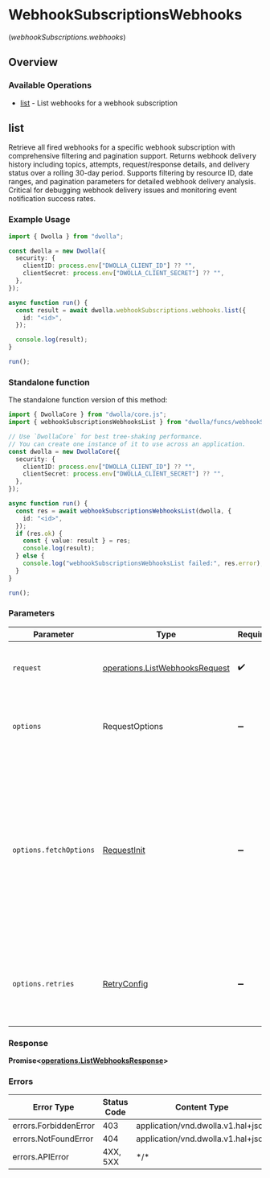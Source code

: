 # WebhookSubscriptionsWebhooks
(*webhookSubscriptions.webhooks*)

## Overview

### Available Operations

* [list](#list) - List webhooks for a webhook subscription

## list

Retrieve all fired webhooks for a specific webhook subscription with comprehensive filtering and pagination support. Returns webhook delivery history including topics, attempts, request/response details, and delivery status over a rolling 30-day period. Supports filtering by resource ID, date ranges, and pagination parameters for detailed webhook delivery analysis. Critical for debugging webhook delivery issues and monitoring event notification success rates.

### Example Usage

<!-- UsageSnippet language="typescript" operationID="listWebhooks" method="get" path="/webhook-subscriptions/{id}/webhooks" -->
```typescript
import { Dwolla } from "dwolla";

const dwolla = new Dwolla({
  security: {
    clientID: process.env["DWOLLA_CLIENT_ID"] ?? "",
    clientSecret: process.env["DWOLLA_CLIENT_SECRET"] ?? "",
  },
});

async function run() {
  const result = await dwolla.webhookSubscriptions.webhooks.list({
    id: "<id>",
  });

  console.log(result);
}

run();
```

### Standalone function

The standalone function version of this method:

```typescript
import { DwollaCore } from "dwolla/core.js";
import { webhookSubscriptionsWebhooksList } from "dwolla/funcs/webhookSubscriptionsWebhooksList.js";

// Use `DwollaCore` for best tree-shaking performance.
// You can create one instance of it to use across an application.
const dwolla = new DwollaCore({
  security: {
    clientID: process.env["DWOLLA_CLIENT_ID"] ?? "",
    clientSecret: process.env["DWOLLA_CLIENT_SECRET"] ?? "",
  },
});

async function run() {
  const res = await webhookSubscriptionsWebhooksList(dwolla, {
    id: "<id>",
  });
  if (res.ok) {
    const { value: result } = res;
    console.log(result);
  } else {
    console.log("webhookSubscriptionsWebhooksList failed:", res.error);
  }
}

run();
```

### Parameters

| Parameter                                                                                                                                                                      | Type                                                                                                                                                                           | Required                                                                                                                                                                       | Description                                                                                                                                                                    |
| ------------------------------------------------------------------------------------------------------------------------------------------------------------------------------ | ------------------------------------------------------------------------------------------------------------------------------------------------------------------------------ | ------------------------------------------------------------------------------------------------------------------------------------------------------------------------------ | ------------------------------------------------------------------------------------------------------------------------------------------------------------------------------ |
| `request`                                                                                                                                                                      | [operations.ListWebhooksRequest](../../models/operations/listwebhooksrequest.md)                                                                                               | :heavy_check_mark:                                                                                                                                                             | The request object to use for the request.                                                                                                                                     |
| `options`                                                                                                                                                                      | RequestOptions                                                                                                                                                                 | :heavy_minus_sign:                                                                                                                                                             | Used to set various options for making HTTP requests.                                                                                                                          |
| `options.fetchOptions`                                                                                                                                                         | [RequestInit](https://developer.mozilla.org/en-US/docs/Web/API/Request/Request#options)                                                                                        | :heavy_minus_sign:                                                                                                                                                             | Options that are passed to the underlying HTTP request. This can be used to inject extra headers for examples. All `Request` options, except `method` and `body`, are allowed. |
| `options.retries`                                                                                                                                                              | [RetryConfig](../../lib/utils/retryconfig.md)                                                                                                                                  | :heavy_minus_sign:                                                                                                                                                             | Enables retrying HTTP requests under certain failure conditions.                                                                                                               |

### Response

**Promise\<[operations.ListWebhooksResponse](../../models/operations/listwebhooksresponse.md)\>**

### Errors

| Error Type                         | Status Code                        | Content Type                       |
| ---------------------------------- | ---------------------------------- | ---------------------------------- |
| errors.ForbiddenError              | 403                                | application/vnd.dwolla.v1.hal+json |
| errors.NotFoundError               | 404                                | application/vnd.dwolla.v1.hal+json |
| errors.APIError                    | 4XX, 5XX                           | \*/\*                              |